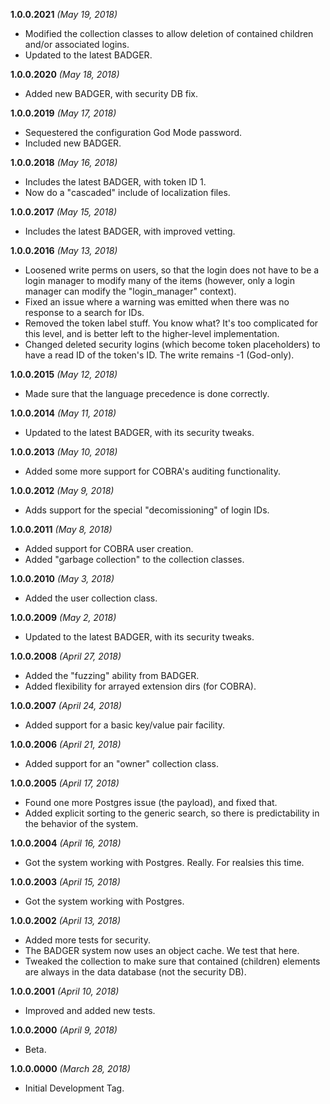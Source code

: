 **1.0.0.2021** *(May 19, 2018)*

- Modified the collection classes to allow deletion of contained children and/or associated logins.
- Updated to the latest BADGER.

**1.0.0.2020** *(May 18, 2018)*

- Added new BADGER, with security DB fix.

**1.0.0.2019** *(May 17, 2018)*

- Sequestered the configuration God Mode password.
- Included new BADGER.

**1.0.0.2018** *(May 16, 2018)*

- Includes the latest BADGER, with token ID 1.
- Now do a "cascaded" include of localization files.

**1.0.0.2017** *(May 15, 2018)*

- Includes the latest BADGER, with improved vetting.

**1.0.0.2016** *(May 13, 2018)*

- Loosened write perms on users, so that the login does not have to be a login manager to modify many of the items (however, only a login manager can modify the "login_manager" context).
- Fixed an issue where a warning was emitted when there was no response to a search for IDs.
- Removed the token label stuff. You know what? It's too complicated for this level, and is better left to the higher-level implementation.
- Changed deleted security logins (which become token placeholders) to have a read ID of the token's ID. The write remains -1 (God-only).

**1.0.0.2015** *(May 12, 2018)*

- Made sure that the language precedence is done correctly.

**1.0.0.2014** *(May 11, 2018)*

- Updated to the latest BADGER, with its security tweaks.

**1.0.0.2013** *(May 10, 2018)*

- Added some more support for COBRA's auditing functionality.

**1.0.0.2012** *(May 9, 2018)*

- Adds support for the special "decomissioning" of login IDs.

**1.0.0.2011** *(May 8, 2018)*

- Added support for COBRA user creation.
- Added "garbage collection" to the collection classes.

**1.0.0.2010** *(May 3, 2018)*

- Added the user collection class.

**1.0.0.2009** *(May 2, 2018)*

- Updated to the latest BADGER, with its security tweaks.

**1.0.0.2008** *(April 27, 2018)*

- Added the "fuzzing" ability from BADGER.
- Added flexibility for arrayed extension dirs (for COBRA).

**1.0.0.2007** *(April 24, 2018)*

- Added support for a basic key/value pair facility.

**1.0.0.2006** *(April 21, 2018)*

- Added support for an "owner" collection class.

**1.0.0.2005** *(April 17, 2018)*

- Found one more Postgres issue (the payload), and fixed that.
- Added explicit sorting to the generic search, so there is predictability in the behavior of the system.

**1.0.0.2004** *(April 16, 2018)*

- Got the system working with Postgres. Really. For realsies this time.

**1.0.0.2003** *(April 15, 2018)*

- Got the system working with Postgres.

**1.0.0.2002** *(April 13, 2018)*

- Added more tests for security.
- The BADGER system now uses an object cache. We test that here.
- Tweaked the collection to make sure that contained (children) elements are always in the data database (not the security DB).

**1.0.0.2001** *(April 10, 2018)*

- Improved and added new tests.

**1.0.0.2000** *(April 9, 2018)*

- Beta.

**1.0.0.0000** *(March 28, 2018)*

- Initial Development Tag.